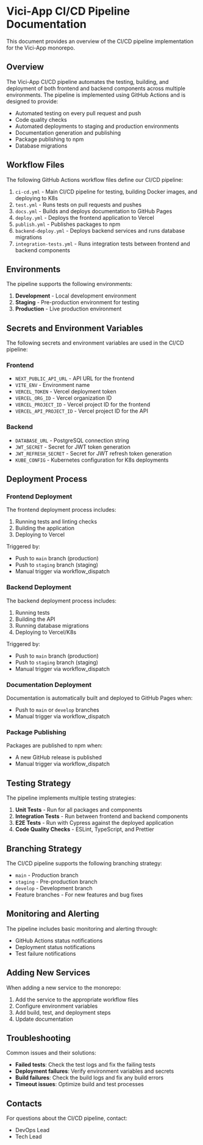# Vici-App CI/CD Pipeline Documentation

This document provides an overview of the CI/CD pipeline implementation for the Vici-App monorepo.

## Overview

The Vici-App CI/CD pipeline automates the testing, building, and deployment of both frontend and backend components across multiple environments. The pipeline is implemented using GitHub Actions and is designed to provide:

- Automated testing on every pull request and push
- Code quality checks
- Automated deployments to staging and production environments
- Documentation generation and publishing
- Package publishing to npm
- Database migrations

## Workflow Files

The following GitHub Actions workflow files define our CI/CD pipeline:

1. `ci-cd.yml` - Main CI/CD pipeline for testing, building Docker images, and deploying to K8s
2. `test.yml` - Runs tests on pull requests and pushes
3. `docs.yml` - Builds and deploys documentation to GitHub Pages
4. `deploy.yml` - Deploys the frontend application to Vercel
5. `publish.yml` - Publishes packages to npm
6. `backend-deploy.yml` - Deploys backend services and runs database migrations
7. `integration-tests.yml` - Runs integration tests between frontend and backend components

## Environments

The pipeline supports the following environments:

1. **Development** - Local development environment
2. **Staging** - Pre-production environment for testing
3. **Production** - Live production environment

## Secrets and Environment Variables

The following secrets and environment variables are used in the CI/CD pipeline:

### Frontend
- `NEXT_PUBLIC_API_URL` - API URL for the frontend
- `VITE_ENV` - Environment name
- `VERCEL_TOKEN` - Vercel deployment token
- `VERCEL_ORG_ID` - Vercel organization ID
- `VERCEL_PROJECT_ID` - Vercel project ID for the frontend
- `VERCEL_API_PROJECT_ID` - Vercel project ID for the API

### Backend
- `DATABASE_URL` - PostgreSQL connection string
- `JWT_SECRET` - Secret for JWT token generation
- `JWT_REFRESH_SECRET` - Secret for JWT refresh token generation
- `KUBE_CONFIG` - Kubernetes configuration for K8s deployments

## Deployment Process

### Frontend Deployment

The frontend deployment process includes:

1. Running tests and linting checks
2. Building the application
3. Deploying to Vercel

Triggered by:
- Push to `main` branch (production)
- Push to `staging` branch (staging)
- Manual trigger via workflow_dispatch

### Backend Deployment

The backend deployment process includes:

1. Running tests
2. Building the API
3. Running database migrations
4. Deploying to Vercel/K8s

Triggered by:
- Push to `main` branch (production)
- Push to `staging` branch (staging)
- Manual trigger via workflow_dispatch

### Documentation Deployment

Documentation is automatically built and deployed to GitHub Pages when:
- Push to `main` or `develop` branches
- Manual trigger via workflow_dispatch

### Package Publishing

Packages are published to npm when:
- A new GitHub release is published
- Manual trigger via workflow_dispatch

## Testing Strategy

The pipeline implements multiple testing strategies:

1. **Unit Tests** - Run for all packages and components
2. **Integration Tests** - Run between frontend and backend components
3. **E2E Tests** - Run with Cypress against the deployed application
4. **Code Quality Checks** - ESLint, TypeScript, and Prettier

## Branching Strategy

The CI/CD pipeline supports the following branching strategy:

- `main` - Production branch
- `staging` - Pre-production branch
- `develop` - Development branch
- Feature branches - For new features and bug fixes

## Monitoring and Alerting

The pipeline includes basic monitoring and alerting through:

- GitHub Actions status notifications
- Deployment status notifications
- Test failure notifications

## Adding New Services

When adding a new service to the monorepo:

1. Add the service to the appropriate workflow files
2. Configure environment variables
3. Add build, test, and deployment steps
4. Update documentation

## Troubleshooting

Common issues and their solutions:

- **Failed tests**: Check the test logs and fix the failing tests
- **Deployment failures**: Verify environment variables and secrets
- **Build failures**: Check the build logs and fix any build errors
- **Timeout issues**: Optimize build and test processes

## Contacts

For questions about the CI/CD pipeline, contact:
- DevOps Lead
- Tech Lead 